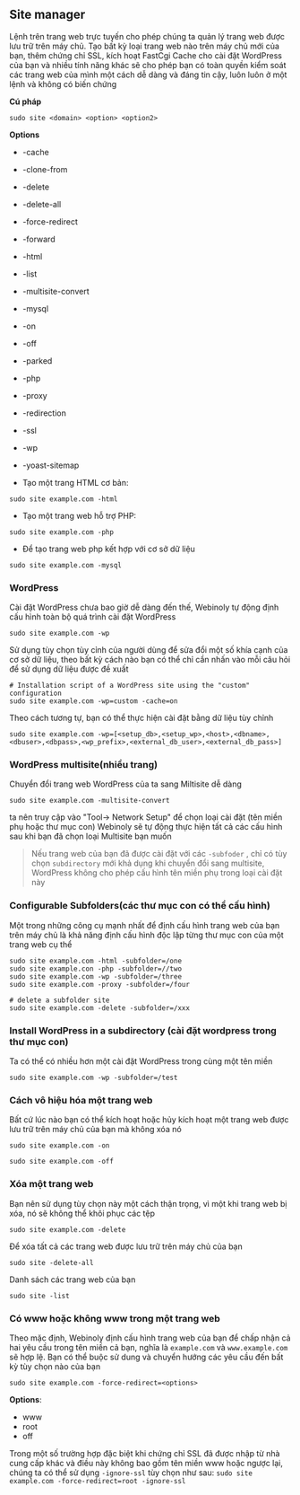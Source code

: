 ## Site manager
Lệnh trên trang web trực tuyến cho phép chúng ta quản lý trang web được lưu trữ trên máy chủ. Tạo bất kỳ loại trang web nào trên máy chủ mới của bạn, thêm chứng chỉ SSL, kích hoạt FastCgi Cache cho cài đặt WordPress của bạn và nhiều tính năng khác sẽ cho phép bạn có toàn quyền kiểm soát các trang web của mình một cách dễ dàng và đáng tin cậy, luôn luôn ở một lệnh và không có biến chứng

**Cú pháp**

`sudo site <domain> <option> <option2>`

**Options**

 * -cache
 * -clone-from
 * -delete
 * -delete-all
 * -force-redirect
 * -forward
 * -html
 * -list
 * -multisite-convert
 * -mysql
 * -on
 * -off
 * -parked
 * -php
 * -proxy
 * -redirection
 * -ssl
 * -wp
 * -yoast-sitemap


 * Tạo một trang HTML cơ bản:

`sudo site example.com -html`

 * Tạo một trang web hỗ trợ PHP:

`sudo site example.com -php`

 * Để tạo trang web php kết hợp với cơ sở dữ liệu

`sudo site example.com -mysql`

### WordPress
Cài đặt WordPress chưa bao giờ dễ dàng đến thế, Webinoly tự động định cấu hình toàn bộ quá trình cài đặt WordPress

`sudo site example.com -wp`

Sử dụng tùy chọn tùy cỉnh của người dùng để sửa đổi một số khía cạnh của cơ sở dữ liệu, theo bất kỳ cách nào bạn có thể chỉ cần nhấn <Enter> vào mỗi câu hỏi để sử dụng dữ liệu được đề xuất

```
# Installation script of a WordPress site using the "custom" configuration
sudo site example.com -wp=custom -cache=on
```

Theo cách tương tự, bạn có thể thực hiện cài đặt bằng dữ liệu tùy chỉnh

```
sudo site example.com -wp=[<setup_db>,<setup_wp>,<host>,<dbname>,<dbuser>,<dbpass>,<wp_prefix>,<external_db_user>,<external_db_pass>]
```

### WordPress multisite(nhiều trang)
Chuyển đổi trang web WordPress của ta sang Miltisite dễ dàng

`sudo site example.com -multisite-convert`

ta nên truy cập vào "Tool-> Network Setup" để chọn loại cài đặt (tên miền phụ hoặc thư mục con) Webinoly sẽ tự động thực hiện tất cả các cấu hình sau khi bạn đã chọn loại Multisite bạn muốn

> Nếu trang web của bạn đã được cài đặt với các `-subfoder` , chỉ có tùy chọn `subdirectory` mới khả dụng khi chuyển đổi sang multisite, WordPress không cho phép cấu hình tên miền phụ trong loại cài đặt này

### Configurable Subfolders(các thư mục con có thể cấu hình)
Một trong những công cụ mạnh nhất để định cấu hình trang web của bạn trên máy chủ là khả năng định cấu hình độc lập từng thư mục con của một trang web cụ thể

```
sudo site example.com -html -subfolder=/one
sudo site example.con -php -subfolder=//two
sudo site example.com -wp -subfolder=/three
sudo site example.com -proxy -subfolder=/four

# delete a subfolder site
sudo site example.com -delete -subfolder=/xxx
```

### Install WordPress in a subdirectory (cài đặt wordpress trong thư mục con)
Ta có thể có nhiều hơn một cài đặt WordPress trong cùng một tên miền

`sudo site example.com -wp -subfolder=/test`


### Cách vô hiệu hóa một trang web
Bất cứ lúc nào bạn có thể kích hoạt hoặc hủy kích hoạt một trang web được lưu trữ trên máy chủ của bạn mà không xóa nó

`sudo site example.com -on`

`sudo site example.com -off`

### Xóa một trang web
Bạn nên sử dụng tùy chọn này một cách thận trọng, vì một khi trang web bị xóa, nó sẽ không thể khôi phục các tệp

`sudo site example.com -delete`

Để xóa tất cả các trang web được lưu trữ trên máy chủ của bạn

`sudo site -delete-all`

Danh sách các trang web của bạn

`sudo site -list`

### Có www hoặc không www trong một trang web
Theo mặc định, Webinoly định cấu hình trang web của bạn để chấp nhận cả hai yêu cầu trong tên miền cả bạn, nghĩa là `example.com` và `www.example.com` sẽ hợp lệ. Bạn có thể buộc sử dung và chuyển hướng các yêu cầu đến bất kỳ tùy chọn nào của bạn

`sudo site example.com -force-redirect=<options>`

**Options**:

 * www
 * root
 * off

Trong một số trường hợp đặc biệt khi chứng chỉ SSL đã được nhập từ nhà cung cấp khác và điều này không bao gồm tên miền www hoặc ngược lại, chúng ta có thể sử dụng `-ignore-ssl` tùy chọn như sau: `sudo site example.com -force-redirect=root -ignore-ssl`
